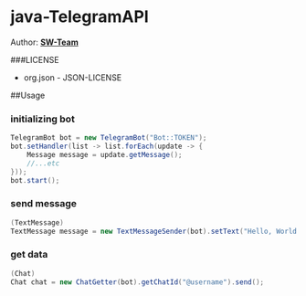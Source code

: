 # java-TelegramAPI
  
Author: **[SW-Team](https://github.com/SW-Team)**
  
###LICENSE
* org.json - JSON-LICENSE
  
##Usage
### initializing bot
```java
TelegramBot bot = new TelegramBot("Bot::TOKEN");
bot.setHandler(list -> list.forEach(update -> {
    Message message = update.getMessage();
    //...etc
}));
bot.start();
```
### send message
```java
(TextMessage)
TextMessage message = new TextMessageSender(bot).setText("Hello, World!").setChatId("@username").send();
```
### get data
```java
(Chat)
Chat chat = new ChatGetter(bot).getChatId("@username").send();
```